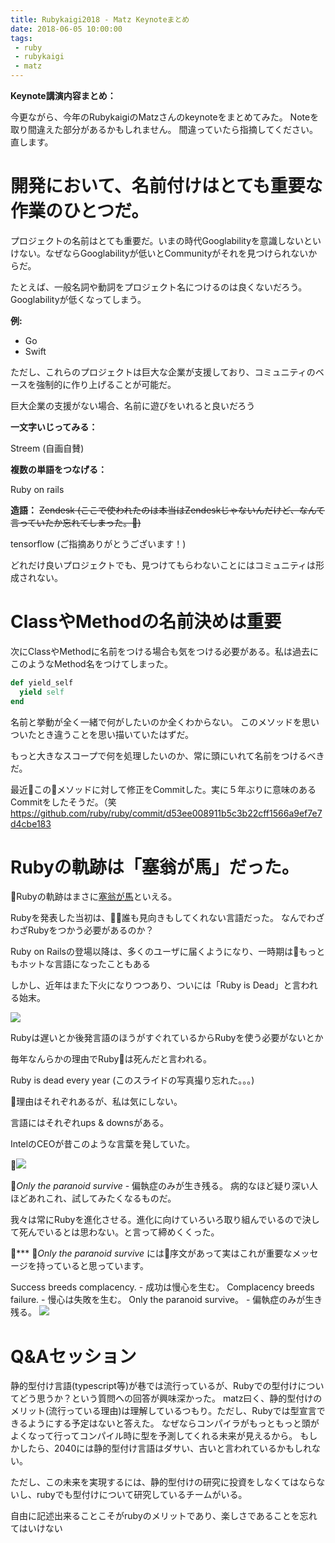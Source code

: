 ```yaml
---
title: Rubykaigi2018 - Matz Keynoteまとめ
date: 2018-06-05 10:00:00
tags: 
 - ruby 
 - rubykaigi
 - matz
---
```


**Keynote講演内容まとめ：**

今更ながら、今年のRubykaigiのMatzさんのkeynoteをまとめてみた。
Noteを取り間違えた部分があるかもしれません。
間違っていたら指摘してください。直します。



# 開発において、名前付けはとても重要な作業のひとつだ。

プロジェクトの名前はとても重要だ。いまの時代Googlabilityを意識しないといけない。なぜならGooglabilityが低いとCommunityがそれを見つけられないからだ。

たとえば、一般名詞や動詞をプロジェクト名につけるのは良くないだろう。Googlabilityが低くなってしまう。

**例:**
- Go
- Swift

ただし、これらのプロジェクトは巨大な企業が支援しており、コミュニティのベースを強制的に作り上げることが可能だ。

巨大企業の支援がない場合、名前に遊びをいれると良いだろう

**一文字いじってみる：**

Streem (自画自賛)

**複数の単語をつなげる：**

Ruby on rails

**造語：**
<s>Zendesk (ここで使われたのは本当はZendeskじゃないんだけど、なんて言っていたか忘れてしまった。)</s>

tensorflow (ご指摘ありがとうございます！)

どれだけ良いプロジェクトでも、見つけてもらわないことにはコミュニティは形成されない。

# ClassやMethodの名前決めは重要

次にClassやMethodに名前をつける場合も気をつける必要がある。私は過去にこのようなMethod名をつけてしまった。

```ruby
def yield_self
  yield self
end
```

名前と挙動が全く一緒で何がしたいのか全くわからない。
このメソッドを思いついたとき違うことを思い描いていたはずだ。

もっと大きなスコープで何を処理したいのか、常に頭にいれて名前をつけるべきだ。

最近このメソッドに対して修正をCommitした。実に５年ぶりに意味のあるCommitをしたそうだ。（笑
https://github.com/ruby/ruby/commit/d53ee008911b5c3b22cff1566a9ef7e7d4cbe183



# Rubyの軌跡は「塞翁が馬」だった。

Rubyの軌跡はまさに[塞翁が馬](https://ja.wikipedia.org/wiki/%E6%95%85%E4%BA%8B#%E5%A1%9E%E7%BF%81%E3%81%8C%E9%A6%AC)といえる。

Rubyを発表した当初は、誰も見向きもしてくれない言語だった。
なんでわざわざRubyをつかう必要があるのか？

Ruby on Railsの登場以降は、多くのユーザに届くようになり、一時期はもっともホットな言語になったこともある

しかし、近年はまた下火になりつつあり、ついには「Ruby is Dead」と言われる始末。

![](https://cloud.box.com/shared/static/p2fv2yew76g4kekh7tido57q5nz3iyqo.jpg)

Rubyは遅いとか後発言語のほうがすぐれているからRubyを使う必要がないとか

毎年なんらかの理由でRubyは死んだと言われる。

Ruby is dead every year (このスライドの写真撮り忘れた。。。)

理由はそれぞれあるが、私は気にしない。

言語にはそれぞれups & downsがある。

IntelのCEOが昔このような言葉を発していた。

![](https://cloud.box.com/shared/static/8pohzmaoehgr4uud8qdmyjlc2mcs6vwh.png)

_Only the paranoid survive_ - 偏執症のみが生き残る。
病的なほど疑り深い人ほどあれこれ、試してみたくなるものだ。

我々は常にRubyを進化させる。進化に向けていろいろ取り組んでいるので決して死んでいるとは思わない。と言って締めくくった。


***
_Only the paranoid survive_ には序文があって実はこれが重要なメッセージを持っていると思っています。

Success breeds complacency. - 成功は慢心を生む。
Complacency breeds failure. - 慢心は失敗を生む。
Only the paranoid survive。 - 偏執症のみが生き残る。
![](https://cloud.box.com/shared/static/n9uaike4xqxo4z3mhv6yhozsxb359suh.jpg)


# Q&Aセッション

静的型付け言語(typescript等)が巷では流行っているが、Rubyでの型付けについてどう思うか？という質問への回答が興味深かった。
matz曰く、静的型付けのメリット(流行っている理由)は理解しているつもり。ただし、Rubyでは型宣言できるようにする予定はないと答えた。
なぜならコンパイラがもっともっと頭がよくなって行ってコンパイル時に型を予測してくれる未来が見えるから。
もしかしたら、2040には静的型付け言語はダサい、古いと言われているかもしれない。

ただし、この未来を実現するには、静的型付けの研究に投資をしなくてはならないし、rubyでも型付けについて研究しているチームがいる。

自由に記述出来ることこそがrubyのメリットであり、楽しさであることを忘れてはいけない
